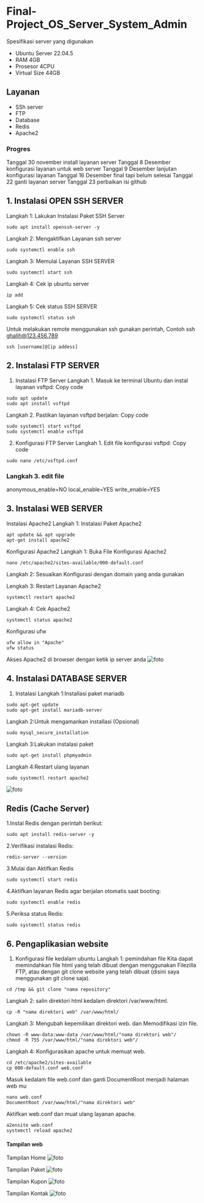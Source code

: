 # Final-Project_OS_Server_System_Admin
Spesifikasi server yang digunakan 
- Ubuntu Server 22.04.5 
- RAM 4GB
- Prosesor 4CPU
- Virtual Size 44GB

## Layanan 
- SSh server
- FTP
- Database
- Redis
- Apache2


### Progres
Tanggal 30 november install layanan server
Tanggal 8 Desember konfigurasi layanan untuk web server 
Tanggal 9 Desember lanjutan konfigurasi layanan
Tanggal 16 Desember final tapi belum selesai
Tanggal 22 ganti layanan server
Tanggal 23 perbaikan isi github



## 1. Instalasi OPEN SSH SERVER
Langkah 1: Lakukan Instalasi Paket SSH Server 
``` 
sudo apt install openssh-server -y 
```
Langkah 2: Mengaktifkan Layanan ssh server
```
sudo systemctl enable ssh
```
Langkah 3: Memulai Layanan SSH SERVER
```
sudo systemctl start ssh
```
Langkah 4: Cek ip ubuntu server
```
ip add
```
Langkah 5: Cek status SSH SERVER
```
sudo systemctl status ssh
```
Untuk melakukan remote menggunakan ssh gunakan perintah, Contoh ssh ghalih@123.456.789
```
ssh [username]@[ip addess]
```
## 2. Instalasi FTP SERVER
1. Instalasi FTP Server
Langkah 1. Masuk ke terminal Ubuntu dan instal layanan vsftpd:
Copy code
```
sudo apt update
sudo apt install vsftpd
```
Langkah 2. Pastikan layanan vsftpd berjalan:
Copy code
```
sudo systemctl start vsftpd
sudo systemctl enable vsftpd
```
2. Konfigurasi FTP Server
Langkah 1. Edit file konfigurasi vsftpd:
Copy code
```
sudo nano /etc/vsftpd.conf
```
### Langkah 3. edit file
anonymous_enable=NO
local_enable=YES
write_enable=YES

## 3. Instalasi WEB SERVER
Instalasi Apache2
Langkah 1: Instalasi Paket Apache2
```
apt update && apt upgrade
apt-get install apache2
```

Konfigurasi Apache2
Langkah 1: Buka File Konfigurasi Apache2
```
nano /etc/apache2/sites-available/000-default.conf
```

Langkah 2: Sesuaikan Konfigurasi dengan domain yang anda gunakan

Lengkah 3: Restart Layanan Apache2
```
systemctl restart apache2
```

Langkah 4: Cek Apache2
```
systemctl status apache2
```

Konfigurasi ufw
```
ufw allow in "Apache"
ufw status
```
Akses Apache2 di browser dengan ketik ip server anda 
![foto](https://raw.githubusercontent.com/ghalihstyj/Final-Project_OS-Server_System_Admin/dc277975a54be37aa930a3f1e49d420a7fe0c1e9/3.png)
## 4. Instalasi DATABASE SERVER
1. Instalasi
Langkah 1:Installasi paket mariadb
```
sudo apt-get update
sudo apt-get install mariadb-server
```
Langkah 2:Untuk mengamankan installasi (Opsional)
```
sudo mysql_secure_installation
```

Langkah 3:Lakukan instalasi paket
```
sudo apt-get install phpmyadmin
```

Langkah 4:Restart ulang layanan
```
sudo systemctl restart apache2
```
![foto](https://raw.githubusercontent.com/ghalihstyj/Final-Project_OS-Server_System_Admin/460f6222bcb5f5b96569f2cda2b0dc0588ef896f/SS/phpmyadmin.png)

## Redis (Cache Server)
1.Instal Redis dengan perintah berikut:
```
sudo apt install redis-server -y
```
2.Verifikasi instalasi Redis:
```
redis-server --version
```
3.Mulai dan Aktifkan Redis
```
sudo systemctl start redis
```
4.Aktifkan layanan Redis agar berjalan otomatis saat booting:
```
sudo systemctl enable redis
```
5.Periksa status Redis:
```
sudo systemctl status redis
```

## 6. Pengaplikasian website
1. Konfigurasi file kedalam ubuntu
Langkah 1: pemindahan file Kita dapat memindahkan file html yang telah dibuat dengan menggunakan Filezilla FTP, atau dengan git clone website yang telah dibuat (disini saya menggunakan git clone saja).
```
cd /tmp && git clone "nama repository"
```
Langkah 2: salin direktori html kedalam direktori /var/www/html.
```
cp -R "nama direktori web" /var/www/html/
```
Langkah 3: Mengubah kepemilikan direktori web. dan Memodifikasi izin file.
```
chown -R www-data:www-data /var/www/html/"nama direktori web"/
chmod -R 755 /var/www/html/"nama direktori web"/
```
Langkah 4: Konfigurasikan apache untuk memuat web.
```
cd /etc/apache2/sites-available
cp 000-default.conf web.conf
```
Masuk kedalam file web.conf dan ganti DocumentRoot menjadi halaman web mu
```
nano web.conf
DocumentRoot /var/www/html/"nama direktori web"
```
Aktifkan web.conf dan muat ulang layanan apache.
```
a2ensite web.conf
systemctl reload apache2
```
#### Tampilan web
Tampilan Home
![foto](https://raw.githubusercontent.com/ghalihstyj/Final-Project_OS-Server_System_Admin/460f6222bcb5f5b96569f2cda2b0dc0588ef896f/SS/awal.png)

Tampilan Paket 
![foto](https://raw.githubusercontent.com/ghalihstyj/Final-Project_OS-Server_System_Admin/460f6222bcb5f5b96569f2cda2b0dc0588ef896f/SS/paket.png)

Tampilan Kupon
![foto](https://raw.githubusercontent.com/ghalihstyj/Final-Project_OS-Server_System_Admin/460f6222bcb5f5b96569f2cda2b0dc0588ef896f/SS/kupon.png)

Tampilan Kontak 
![foto](https://raw.githubusercontent.com/ghalihstyj/Final-Project_OS-Server_System_Admin/460f6222bcb5f5b96569f2cda2b0dc0588ef896f/SS/kontak.png)
